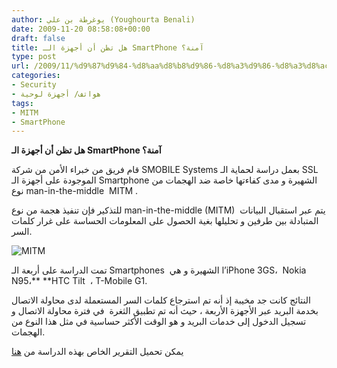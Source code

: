 ```yaml
---
author: يوغرطة بن علي (Youghourta Benali)
date: 2009-11-20 08:58:08+00:00
draft: false
title: هل تظن أن أجهزة الـ SmartPhone آمنة؟
type: post
url: /2009/11/%d9%87%d9%84-%d8%aa%d8%b8%d9%86-%d8%a3%d9%86-%d8%a3%d8%ac%d9%87%d8%b2%d8%a9-%d8%a7%d9%84%d9%80-smartphone-%d8%a2%d9%85%d9%86%d8%a9%d8%9f/
categories:
- Security
- هواتف/ أجهزة لوحية
tags:
- MITM
- SmartPhone
---
```


**هل تظن أن أجهزة الـ SmartPhone آمنة؟**



قام فريق من خبراء الأمن من شركة SMOBILE Systems بعمل دراسة لحماية الـ SSL الموجودة على أجهزة الـ Smartphone الشهيرة و مدى كفاءتها خاصة ضد الهجمات من نوع man-in-the-middle  MITM .

للتذكير فإن تنفيذ هجمة من نوع man-in-the-middle (MITM)  يتم عبر استقبال البيانات المتبادلة بين طرفين و تحليلها بغية الحصول على المعلومات الحساسة على غرار كلمات السر.

![MITM](https://www.it-scoop.com/wp-content/uploads/2009/11/MITM.JPG)


تمت الدراسة على أربعة الـ Smartphones  الشهيرة و هي l’iPhone 3GS،  Nokia N95،** **HTC Tilt  ، T-Mobile G1.

النتائج كانت جد مخيبة إذ أنه تم استرجاع كلمات السر المستعملة لدى محاولة الاتصال بخدمة البريد عبر الأجهزة الأربعة ، حيث أنه تم تطبيق الثغرة  في فترة محاولة الاتصال و تسجيل الدخول إلى خدمات البريد و هو الوقت الأكثر حساسية في مثل هذا النوع من الهجمات.

يمكن تحميل التقرير الخاص بهذه الدراسة من [هنا](http://threatcenter.smobilesystems.com/wp-content/uploads/2009/11/MIMT-Whitepaper031.pdf)
